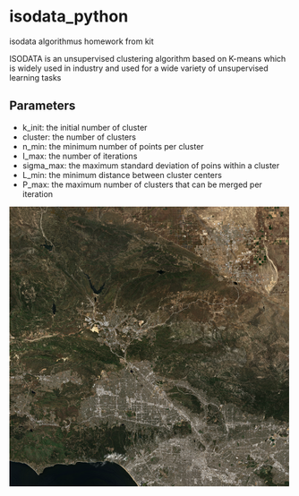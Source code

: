 # isodata_python
isodata algorithmus homework from kit 

ISODATA is an unsupervised clustering algorithm based on K-means which is widely used in industry and used for a wide variety of unsupervised learning tasks

## Parameters

* k_init: the initial number of cluster
* cluster: the number of clusters
* n_min: the minimum number of points per cluster
* I_max: the number of iterations
* sigma_max: the maximum standard deviation of poins within a cluster
* L_min: the minimum distance between cluster centers
* P_max: the maximum number of clusters that can be merged per iteration

![image](https://github.com/wyBill/isodata_python/blob/master/data.png)
